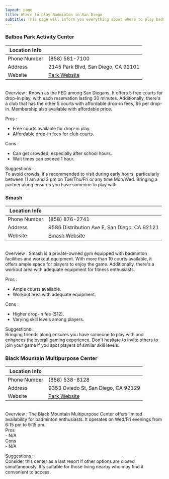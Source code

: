 ```yaml
---
layout: page
title: Where to play Badminton in San Diego
subtitle: This page will inform you everything about where to play badminton in San Diego
---
```

### Balboa Park Activity Center

| Location Info      |                                                                                   |
|--------------------|-----------------------------------------------------------------------------------|
| Phone Number       | (858) 581-7100                               |
| Address            | 2145 Park Blvd, San Diego, CA 92101         |
| Website            | [Park Website](https://www.sandiego.gov/park-and-recreation/centers/bpac)             |

<br />
Overview
:  
Known as the FED among San Diegans. It offers 5 free courts for drop-in play, with each reservation lasting 30 minutes. Additionally, there's a club that has the other 5 courts with affordable drop-in fees, $5 per drop-in. Membership also available with affordable price.

Pros
:  
- Free courts available for drop-in play.
- Affordable drop-in fees for club courts.

Cons
:  
- Can get crowded, especially after school hours.
- Wait times can exceed 1 hour.

Suggestions
:  
To avoid crowds, it's recommended to visit during early hours, particularly between 11 am and 3 pm on Tue/Thu/Fri or any time Mon/Wed. Bringing a partner along ensures you have someone to play with.

### Smash

| Location Info      |                                                                                   |
|--------------------|-----------------------------------------------------------------------------------|
| Phone Number       | (858) 876-2741                                                                               |
| Address            | 9586 Distribution Ave E, San Diego, CA 92121                                                       |
| Website            | [Smash Website](https://www.smashbsd.com/)                                              |

<br />
Overview
:  
Smash is a private-owned gym equipped with badminton facilities and workout equipment. With more than 10 courts available, it offers ample space for players to enjoy the game. Additionally, there's a workout area with adequate equipment for fitness enthusiasts.

Pros
:  
- Ample courts available.
- Workout area with adequate equipment.

Cons
:  
- Higher drop-in fee ($12).
- Varying skill levels among players.

Suggestions
:  
Bringing friends along ensures you have someone to play with and enhances the overall gaming experience. Don't hesitate to invite others to join your game if you spot players of similar skill levels.

### Black Mountain Multipurpose Center

| Location Info      |                                                                                   |
|--------------------|-----------------------------------------------------------------------------------|
| Phone Number       | (858) 538-8128                                                                              |
| Address            | 9353 Oviedo St, San Diego, CA 92129                                                         |
| Website            | [Park Website](https://www.sandiego.gov/park-and-recreation/centers/recctr/blkmtn)    |

<br />
Overview
:  
The Black Mountain Multipurpose Center offers limited availability for badminton enthusiasts. It operates on Wed/Fri evenings from 6:15 pm to 9:15 pm.

<dt>Pros</dt>
- N/A

<dt>Cons</dt>
- N/A

Suggestions
:  
Consider this center as a last resort if other options are closed simultaneously. It's suitable for those living nearby who may find it convenient to access.






